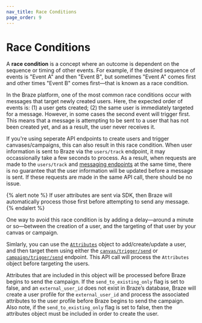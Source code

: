 ```yaml
---
nav_title: Race Conditions
page_order: 9
---
```


# Race Conditions

A **race condition** is a concept where an outcome is dependent on the sequence or timing of other events. For example, if the desired sequence of events is "Event A" and then "Event B", but sometimes "Event A" comes first and other times "Event B" comes first—that is known as a race condition.

In the Braze platform, one of the most common race conditions occur with messages that target newly created users. Here, the expected order of events is: (1) a user gets created; (2) the same user is immediately targeted for a message. However, in some cases the second event will trigger first. This means that a message is attempting to be sent to a user that has not been created yet, and as a result, the user never receives it.

If you're using seperate API endpoints to create users and trigger canvases/campaigns, this can also result in this race condition. When user information is sent to Braze via the `users/track` endpoint, it may occassionally take a few seconds to process. As a result, when requests are made to the `users/track` and [messaging endpoints][4] at the same time, there is no guarantee that the user information will be updated before a message is sent. If these requests are made in the same API call, there should be no issue. 

{% alert note %}
If user attributes are sent via SDK, then Braze will automatically process those first before attempting to send any message.
{% endalert %}

One way to avoid this race condition is by adding a delay—around a minute or so—between the creation of a user, and the targeting of that user by your canvas or campaign. 

Simlarly, you can use the [`Attributes`][1] object to add/create/update a user, and then target them using either the [`canvas/trigger/send`][2] or [`campaign/trigger/send`][3] endpoint. This API call will process the `Attributes` object before targeting the users.

Attributes that are included in this object will be processed before Braze begins to send the campaign. If the `send_to_existing_only` flag is set to false, and an `external_user_id` does not exist in Braze’s database, Braze will create a user profile for the `external_user_id` and process the associated attributes to the user profile before Braze begins to send the campaign. Also note, if the `send_to_existing_only` flag is set to false, then the attributes object must be included in order to create the user.



[1]: {{site.baseurl}}/api/objects_filters/user_attributes_object/
[2]: {{site.baseurl}}/api/endpoints/messaging/send_messages/post_send_triggered_canvases/
[3]: {{site.baseurl}}/api/endpoints/messaging/send_messages/post_send_triggered_campaigns/
[4]: {{site.baseurl}}/api/endpoints/messaging/send_messages/post_send_messages/